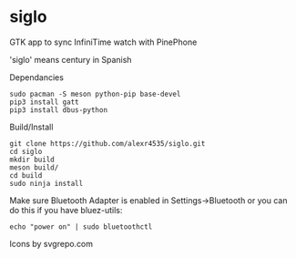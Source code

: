 # siglo
GTK app to sync InfiniTime watch with PinePhone

'siglo' means century in Spanish

Dependancies
```
sudo pacman -S meson python-pip base-devel
pip3 install gatt
pip3 install dbus-python
```

Build/Install
```
git clone https://github.com/alexr4535/siglo.git
cd siglo
mkdir build
meson build/
cd build
sudo ninja install
```

Make sure Bluetooth Adapter is enabled in Settings->Bluetooth 
or you can do this if you have bluez-utils:
```
echo "power on" | sudo bluetoothctl
```

Icons by svgrepo.com
